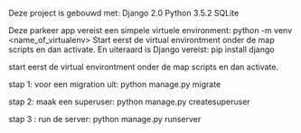 Deze project is gebouwd met: 
Django 2.0
Python 3.5.2
SQLite

Deze parkeer app vereist een simpele virtuele environment: python -m venv <name_of_virtualenv>
Start eerst de virtual environtment onder de map scripts en dan activate. 
En uiteraard is Django vereist: pip install django


start eerst de virtual environtment onder de map scripts en dan activate. 

stap 1: 
voor een migration uit: python manage.py migrate

stap 2: 
maak een superuser: python manage.py createsuperuser

stap 3 :
run de server: python manage.py runserver

